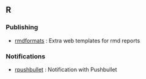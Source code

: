 ## R
### Publishing
- [rmdformats](https://github.com/juba/rmdformats) : Extra web templates for rmd reports

### Notifications
- [rpushbullet](http://dirk.eddelbuettel.com/code/rpushbullet.html) : Notification with Pushbullet
